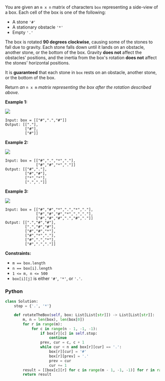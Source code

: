 You are given an  `m x n`  matrix of characters  `box`  representing a side-view of a box. Each cell of the box is one
of the following:

- A stone  `'#'`
- A stationary obstacle  `'*'`
- Empty  `'.'`

The box is rotated  **90 degrees clockwise**, causing some of the stones to fall due to gravity. Each stone falls down
until it lands on an obstacle, another stone, or the bottom of the box. Gravity  **does not**  affect the obstacles'
positions, and the inertia from the box's rotation  **does not** affect the stones' horizontal positions.

It is  **guaranteed**  that each stone in  `box`  rests on an obstacle, another stone, or the bottom of the box.

Return  _an_ `n x m` _matrix representing the box after the rotation described above_.

**Example 1:**

![](https://assets.leetcode.com/uploads/2021/04/08/rotatingtheboxleetcodewithstones.png)

```
Input: box = [["#",".","#"]]
Output: [["."],
         ["#"],
         ["#"]]
```

**Example 2:**

![](https://assets.leetcode.com/uploads/2021/04/08/rotatingtheboxleetcode2withstones.png)

```
Input: box = [["#",".","*","."],
              ["#","#","*","."]]
Output: [["#","."],
         ["#","#"],
         ["*","*"],
         [".","."]]
```

**Example 3:**

![](https://assets.leetcode.com/uploads/2021/04/08/rotatingtheboxleetcode3withstone.png)

```
Input: box = [["#","#","*",".","*","."],
              ["#","#","#","*",".","."],
              ["#","#","#",".","#","."]]
Output: [[".","#","#"],
         [".","#","#"],
         ["#","#","*"],
         ["#","*","."],
         ["#",".","*"],
         ["#",".","."]]
```

**Constraints:**

- `m == box.length`
- `n == box[i].length`
- `1 <= m, n <= 500`
- `box[i][j]`  is either  `'#'`,  `'*'`, or  `'.'`.

### Python

```py
class Solution:
    stop = {'.', '*'}

    def rotateTheBox(self, box: List[List[str]]) -> List[List[str]]:
        m, n = len(box), len(box[0])
        for r in range(m):
            for c in range(n - 1, -1, -1):
                if box[r][c] in self.stop:
                    continue
                prev, cur = c, c + 1
                while cur < n and box[r][cur] == '.':
                    box[r][cur] = '#'
                    box[r][prev] = '.'
                    prev = cur
                    cur += 1
        result = [[box[c][r] for c in range(m - 1, -1, -1)] for r in range(n)]
        return result
```